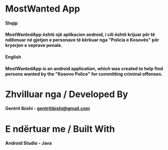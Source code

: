 # MostWanted App

#### Shqip

#### MostWantedApp është një aplikacion android, i cili është krijuar për të ndihmuar në gjetjen e personave të kërkuar nga "Policia e Kosovës" për kryerjen e veprave penale.

#### English

#### MostWantedApp is an android application, which was created to help find persons wanted by the "Kosovo Police" for committing criminal offenses.

# Zhvilluar nga / Developed By

#### Gentrit Ibishi - gentritibishi@gmail.com

# E ndërtuar me / Built With

#### Android Studio - Java

